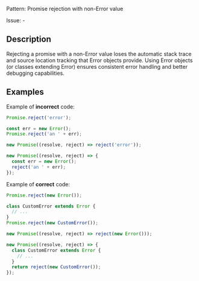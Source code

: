 Pattern: Promise rejection with non-Error value

Issue: -

## Description

Rejecting a promise with a non-Error value loses the automatic stack trace and source location tracking that Error objects provide. Using Error objects (or classes extending Error) ensures consistent error handling and better debugging capabilities.

## Examples

Example of **incorrect** code:
```ts
Promise.reject('error');

const err = new Error();
Promise.reject('an ' + err);

new Promise((resolve, reject) => reject('error'));

new Promise((resolve, reject) => {
  const err = new Error();
  reject('an ' + err);
});
```

Example of **correct** code:
```ts
Promise.reject(new Error());

class CustomError extends Error {
  // ...
}
Promise.reject(new CustomError());

new Promise((resolve, reject) => reject(new Error()));

new Promise((resolve, reject) => {
  class CustomError extends Error {
    // ...
  }
  return reject(new CustomError());
});
```